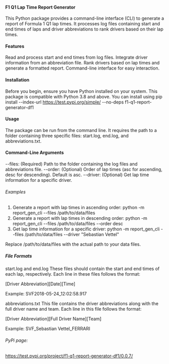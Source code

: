 #### F1 Q1 Lap Time Report Generator
This Python package provides a command-line interface (CLI) to generate a report of Formula 1 Q1 lap times. It processes log files containing start and end times of laps and driver abbreviations to rank drivers based on their lap times.

#### Features
Read and process start and end times from log files.
Integrate driver information from an abbreviation file.
Rank drivers based on lap times and generate a formatted report.
Command-line interface for easy interaction.

#### Installation
Before you begin, ensure you have Python installed on your system. This package is compatible with Python 3.8 and above.
You can install using pip install --index-url https://test.pypi.org/simple/ --no-deps f1-q1-report-generator-df1

#### Usage
The package can be run from the command line. It requires the path to a folder containing three specific files: start.log, end.log, and abbreviations.txt.

#### Command-Line Arguments
--files: (Required) Path to the folder containing the log files and abbreviations file.
--order: (Optional) Order of lap times (asc for ascending, desc for descending). Default is asc.
--driver: (Optional) Get lap time information for a specific driver.

###### Examples
1. Generate a report with lap times in ascending order: python -m report_gen_cli --files /path/to/data/files
2. Generate a report with lap times in descending order:  python -m report_gen_cli --files /path/to/data/files --order desc
3. Get lap time information for a specific driver: python -m report_gen_cli --files /path/to/data/files --driver "Sebastian Vettel"

Replace /path/to/data/files with the actual path to your data files.

##### File Formats
start.log and end.log
These files should contain the start and end times of each lap, respectively. Each line in these files follows the format:

[Driver Abbreviation][Date][Time]

Example: SVF2018-05-24_12:02:58.917

abbreviations.txt
This file contains the driver abbreviations along with the full driver name and team. Each line in this file follows the format:

[Driver Abbreviation][Full Driver Name][Team]

Example: SVF_Sebastian Vettel_FERRARI

###### PyPi page: 
https://test.pypi.org/project/f1-q1-report-generator-df1/0.0.7/
